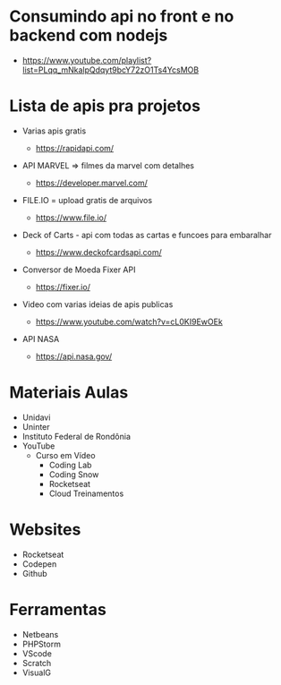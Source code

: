 # Consumindo api no front e no backend com nodejs

  * https://www.youtube.com/playlist?list=PLqq_mNkalpQdqyt9bcY72zO1Ts4YcsMOB

# Lista de apis pra projetos
* Varias apis gratis
  * https://rapidapi.com/

* API MARVEL => filmes da marvel com detalhes
  * https://developer.marvel.com/

* FILE.IO = upload gratis de arquivos
  * https://www.file.io/

* Deck of Carts - api com todas as cartas e funcoes para embaralhar
  * https://www.deckofcardsapi.com/

* Conversor de Moeda Fixer API
  * https://fixer.io/

* Video com varias ideias de apis publicas
   * https://www.youtube.com/watch?v=cL0KI9EwOEk

* API NASA
    * https://api.nasa.gov/
# Materiais Aulas
  * Unidavi
  * Uninter
  * Instituto Federal de Rondônia
  * YouTube
    * Curso em Vídeo
      * Coding Lab
      * Coding Snow
      * Rocketseat
      * Cloud Treinamentos

# Websites
  * Rocketseat
  * Codepen
  * Github

# Ferramentas
  * Netbeans
  * PHPStorm
  * VScode
  * Scratch
  * VisualG
